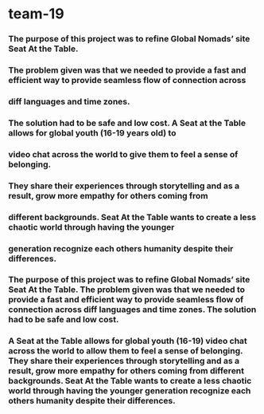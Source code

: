# team-19
### The purpose of this project was to refine Global Nomads’ site Seat At the Table. 
### The problem given was that we needed to provide a fast and efficient way to provide seamless flow of connection across 
### diff languages and time zones.
### The solution had to be safe and low cost. A Seat at the Table allows for global youth (16-19 years old) to 
### video chat across the world to give them to feel a sense of belonging. 
### They share their experiences through storytelling and as a result, grow more empathy for others coming from 
### different backgrounds. Seat At the Table wants to create a less chaotic world through having the younger 
### generation recognize each others humanity despite their differences. 


### The purpose of this project was to refine Global Nomads’ site Seat At the Table. The problem given was that we needed to provide a fast and efficient way to provide seamless flow of connection across diff languages and time zones. The solution had to be safe and low cost.
### A Seat at the Table allows for global youth (16-19) video chat across the world to allow them to feel a sense of belonging. They share their experiences through storytelling and as a result, grow more empathy for others coming from different backgrounds. Seat At the Table wants to create a less chaotic world through having the younger generation recognize each others humanity despite their differences. 

